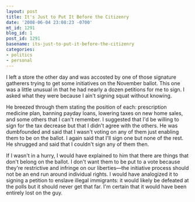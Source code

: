 ```yaml
---
layout: post
title: It's Just to Put It Before the Citizenry
date: '2008-06-04 23:08:23 -0700'
mt_id: 1291
blog_id: 1
post_id: 1291
basename: its-just-to-put-it-before-the-citizenry
categories:
- politics
- personal
---
```

<p>
I left a store the other day and was accosted by one of those signature gatherers trying to get some initiatives on the November ballot. This one was a little unusual in that he had nearly a dozen petitions for me to sign. I asked what they were because I ain't signing squat without knowing.
</p>
<p>
He breezed through them stating the position of each: prescription medicine plan, banning payday loans, lowering taxes on new home sales, and some others that I can't remember. I suggested that I'd be willing to sign for the tax decrease but that I didn't agree with the others. He was dumbfounded and said that I wasn't voting on any of them just enabling them to be on the ballot. I again said that I'll sign one but none of the rest. He shrugged and said that I couldn't sign any of them then.
</p>
<p>
If I wasn't in a hurry, I would have explained to him that there are things that don't belong on the ballot. I don't want them to be put to a vote because they're restrictive and infringe on our liberties&#x2014;the initiative process should not be an end run around individual rights. I would have analogized it to signing a petition to enslave illegal immigrants: it would likely be defeated at the polls but it should never get that far. I'm certain that it would have been entirely lost on the guy.
</p>
